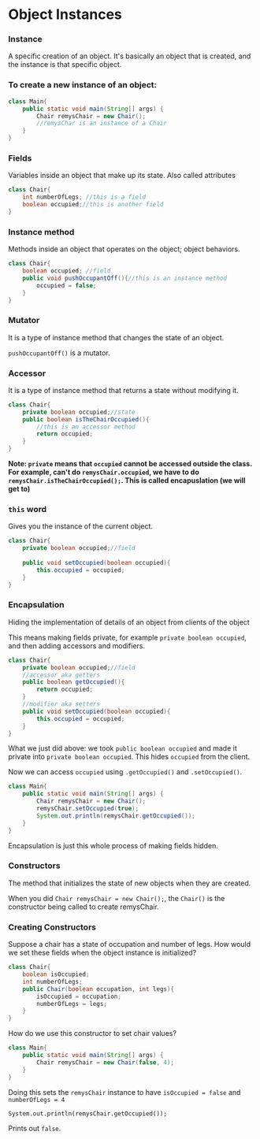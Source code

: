 # Object Instances

### Instance

A specific creation of an object. It's basically an object that is created, and the instance is that specific object.

### To create a new instance of an object:

```java
class Main{
    public static void main(String[] args) {
        Chair remysChair = new Chair();
        //remysChar is an instance of a Chair
    }
}
```

### Fields

Variables inside an object that make up its state. Also called attributes

```java
class Chair{
    int numberOfLegs; //this is a field
    boolean occupied;//this is another field
}
```

### Instance method

Methods inside an object that operates on the object; object behaviors.

```java
class Chair{
    boolean occupied; //field
    public void pushOccupantOff(){//this is an instance method
        occupied = false;
    }
}
```

### Mutator

It is a type of instance method that changes the state of an object.

`pushOccupantOff()` is a mutator.

### Accessor

It is a type of instance method that returns a state without modifying it.

```java
class Chair{
    private boolean occupied;//state
    public boolean isTheChairOccupied(){
        //this is an accessor method
        return occupied;
    }          
}
```

**Note: `private` means that `occupied` cannot be accessed outside the class. For example, can't do `remysChair.occupied`, we have to do `remysChair.isTheChairOccupied();`. This is called encapuslation (we will get to)**

### `this` word

Gives you the instance of the current object.

```java
class Chair{
    private boolean occupied;//field
    
    public void setOccupied(boolean occupied){
        this.occupied = occupied;
    }
}
```

### Encapsulation

Hiding the implementation of details of an object from clients of the object

This means making fields private, for example `private boolean occupied`, and then adding accessors and modifiers.

```java
class Chair{
    private boolean occupied;//field
    //accessor aka getters
    public boolean getOccupied(){
        return occupied;
    }
    //modifier aka setters
    public void setOccupied(boolean occupied){
        this.occupied = occupied;
    }
}
```

What we just did above: we took `public boolean occupied` and made it private into `private boolean occupied`.
This hides `occupied` from the client. 

Now we can access `occupied` using `.getOccupied()` and `.setOccupied()`.

```java
class Main{
    public static void main(String[] args) {
        Chair remysChair = new Chair();
        remysChair.setOccupied(true);
        System.out.println(remysChair.getOccupied());
    }
}
```

Encapsulation is just this whole process of making fields hidden.


### Constructors

The method that initializes the state of new objects when they are created.

When you did `Chair remysChair = new Chair();`, the `Chair()` is the constructor being called to create remysChair.

### Creating Constructors

Suppose a chair has a state of occupation and number of legs. How would we set these fields when the object instance is initialized?

```java
class Chair{
    boolean isOccupied;
    int numberOfLegs;
    public Chair(boolean occupation, int legs){
        isOccupied = occupation;
        numberOfLegs = legs;
    }
}
```
How do we use this constructor to set chair values?

```java
class Main{
    public static void main(String[] args) {
        Chair remysChair = new Chair(false, 4);
    }
}
```

Doing this sets the `remysChair` instance to have `isOccupied = false` and `numberOfLegs = 4`

`System.out.println(remysChair.getOccupied());`

Prints out `false`.

